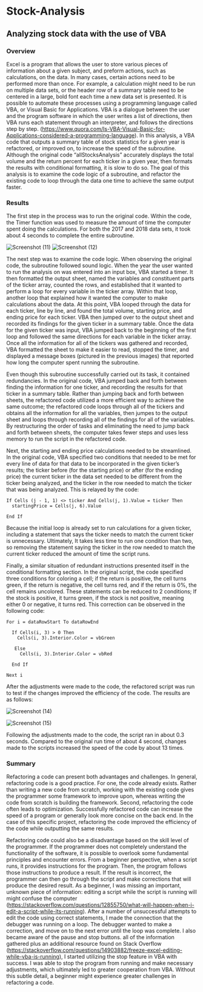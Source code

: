 # Stock-Analysis
## Analyzing stock data with the use of VBA
### Overview
Excel is a program that allows the user to store various pieces of information about a given subject, and preform actions, such as calculations, on the data. In many cases, certain actions need to be performed more than once. For example, a calculation might need to be run on multiple data sets, or the header row of a summary table need to be centered in a large, bold font each time a new data set is presented. It is possible to automate these processes using a programming language called VBA, or Visual Basic for Applications. VBA is a dialogue between the user and the program software in which the user writes a list of directions, then VBA runs each statement through an interpreter, and follows the directions step by step. (https://www.quora.com/Is-VBA-Visual-Basic-for-Applications-considered-a-programming-language). In this analysis, a VBA code that outputs a summary table of stock statistics for a given year is refactored, or improved on, to increase the speed of the subroutine.  Although the original code “allStocksAnalysis” accurately displays the total volume and the return percent for each ticker in a given year, then formats the results with conditional formatting, it is slow to do so. The goal of this analysis is to examine the code logic of a subroutine, and refactor the existing code to loop through the data one time to achieve the same output faster. 

### Results
The first step in the process was to run the original code. Within the code, the Timer function was used to measure the amount of time the computer spent doing the calculations. For both the 2017 and 2018 data sets, it took about 4 seconds to complete the entire subroutine.  

![Screenshot (11)](https://user-images.githubusercontent.com/106559768/176472564-ac1a93be-fc6a-44bf-8b5e-d7e033c8a391.png)
![Screenshot (12)](https://user-images.githubusercontent.com/106559768/176472584-8ff37e49-e317-47a7-9381-3822fd9073d6.png)

  The next step was to examine the code logic. When observing the original code, the subroutine followed sound logic. When the year the user wanted to run the analysis on was entered into an input box, VBA started a timer. It then formatted the output sheet, named the variables and constituent parts of the ticker array, counted the rows, and established that it wanted to perform a loop for every variable in the ticker array. Within that loop, another loop that explained how it wanted the computer to make calculations about the data. At this point, VBA looped through the data for each ticker, line by line, and found the total volume, starting price, and ending price for each ticker. VBA then jumped over to the output sheet and recorded its findings for the given ticker in a summary table. Once the data for the given ticker was input, VBA jumped back to the beginning of the first loop and followed the same directions for each variable in the ticker array. Once all the information for all of the tickers was gathered and recorded, VBA formatted the sheet to make it easier to read, stopped the timer, and displayed a message boxes (pictured in the previous images) that reported how long the computer spent running the subroutine. 

 Even though this subroutine successfully carried out its task, it contained redundancies. In the original code, VBA jumped back and forth between finding the information for one ticker, and recording the results for that ticker in a summary table. Rather than jumping back and forth between sheets, the refactored code utilized a more efficient way to achieve the same outcome; the refactored code loops through all of the tickers and obtains all the information for all the variables, then jumpes to the output sheet and loops through recording all of the findings for all of the variables. By restructuring the order of tasks and eliminating the need to jump back and forth between sheets, the computer takes fewer steps and uses less memory to run the script in the refactored code.
  
  Next, the starting and ending price calculations needed to be streamlined. In the original code, VBA specified two conditions that needed to be met for every line of data for that data to be incorporated in the given ticker’s results; the ticker before (for the starting price) or after (for the ending price) the current ticker in the data set needed to be different from the ticker being analyzed, and the ticker in the row needed to match the ticker that was being analyzed. This is relayed by the code:
         
```
If Cells (j - 1, 1) <> ticker And Cells(j, 1).Value = ticker Then
  startingPrice = Cells(j, 6).Value
  
End If
```

Because the initial loop is already set to run calculations for a given ticker, including a statement that says the ticker needs to match the current ticker is unnecessary. Ultimately, It takes less time to run one condition than two, so removing the statement saying the ticker in the row needed to match the current ticker reduced the amount of time the script runs. 

Finally, a similar situation of redundant instructions presented itself in the conditional formatting section. In the original script, the code specified three conditions for coloring a cell; if the return is positive, the cell turns green, if the return is negative, the cell turns red, and if the return is 0%, the cell remains uncolored. These statements can be reduced to 2 conditions; If the stock is positive, it turns green, if the stock is not positive, meaning either 0 or negative, it turns red. This correction can be observed in the following code:

```
For i = dataRowStart To dataRowEnd
        
  If Cells(i, 3) > 0 Then
    Cells(i, 3).Interior.Color = vbGreen
        
   Else
     Cells(i, 3).Interior.Color = vbRed
              
  End If
  
Next i

```

After the adjustments were made to the code, the refactored script was run to test if the changes improved the efficiency of the code. The results are as follows:

![Screenshot (14)](https://user-images.githubusercontent.com/106559768/176479494-acb715f3-5e49-4ea1-bc3b-afbaca608e10.png)

![Screenshot (15)](https://user-images.githubusercontent.com/106559768/176479508-8bfb193f-7975-48ac-aaba-7afe63bc9541.png)

Following the adjustments made to the code, the script ran in about 0.3 seconds. Compared to the original run time of about 4 second, changes made to the scripts increased the speed of the code by about 13 times. 

### Summary
Refactoring a code can present both advantages and challenges. In general, refactoring code is a good practice. For one, the code already exists. Rather than writing a new code from scratch, working with the existing code gives the programmer some framework to improve upon, whereas writing the code from scratch is building the framework. Second, refactoring the code often leads to optimization. Successfully refactored code can increase the speed of a program or generally look more concise on the back end. In the case of this specific project, refactoring the code improved the efficiency of the code while outputting the same results. 

Refactoring code could also be a disadvantage based on the skill level of the programmer. If the programmer does not completely understand the functionality of the software, it is possible to overlook some fundamental principles and encounter errors. From a beginner perspective, when a script runs, it provides instructions for the program. Then, the program follows those instructions to produce a result. If the result is incorrect, the programmer can then go through the script and make corrections that will produce the desired result. As a beginner, I was missing an important, unknown piece of information: editing a script while the script is running will might confuse the computer (https://stackoverflow.com/questions/12855750/what-will-happen-when-i-edit-a-script-while-its-running).  After a number of unsuccessful attempts to edit the code using correct statements, I made the connection that the debugger was running on a loop. The debugger wanted to make a correction, and move on to the next error until the loop was complete. I also became aware of the pause and stop buttons. all of the information gathered plus an additional resource found on Stack Overflow (https://stackoverflow.com/questions/14903882/freeze-excel-editing-while-vba-is-running), I started utilizing the stop feature in VBA with success. I was able to stop the program from running and make necessary adjustments, which ultimately led to greater cooperation from VBA.  Without this subtle detail, a beginner might experience greater challenges in refactoring a code. 

